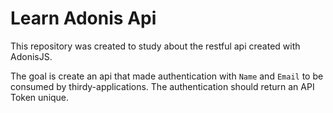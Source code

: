 # Learn Adonis Api

This repository was created to study about the restful api created with AdonisJS.

The goal is create an api that made authentication with `Name` and `Email` to be consumed by thirdy-applications. The authentication should return an API Token unique.
